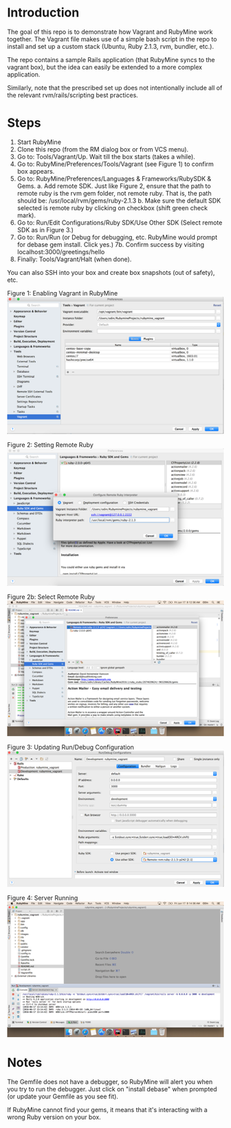 Introduction
============

The goal of this repo is to demonstrate how Vagrant and RubyMine work together. 
The Vagrant file makes use of a simple bash script in the repo to install and set up a custom stack (Ubuntu, Ruby 2.1.3, rvm, bundler, etc.). 

The repo contains a sample Rails application (that RubyMine syncs to the vagrant box), but the idea can easily be extended to
a more complex application.

Similarly, note that the prescribed set up does not intentionally include 
all of the relevant rvm/rails/scripting best practices. 

Steps
======
1. Start RubyMine
2. Clone this repo (from the RM dialog box or from VCS menu).
3. Go to: Tools/Vagrant/Up. Wait till the box starts (takes a while).
4. Go to: RubyMine/Preferences/Tools/Vagrant (see Figure 1) to confirm box appears.
5. Go to: RubyMine/Preferences/Languages & Frameworks/RubySDK & Gems. 
a. Add remote SDK.
   Just like Figure 2, ensure that the path to remote ruby is the rvm gem folder, not remote ruby. That is, the path should be: /usr/local/rvm/gems/ruby-2.1.3
b. Make sure the default SDK selected is remote ruby by clicking on checkbox (shift green check mark).
6. Go to: Run/Edit Configurations/Ruby SDK/Use Other SDK (Select remote SDK as in Figure 3.)
7. Go to: Run/Run (or Debug for debugging, etc. RubyMine would prompt for debase gem install. Click yes.)
7b. Confirm success by visiting localhost:3000/greetings/hello
8. Finally: Tools/Vagrant/Halt (when done).

You can also SSH into your box and create box snapshots (out of safety), etc.

Figure 1: Enabling Vagrant in RubyMine
![Vagrant](images/vagrant.png)

Figure 2: Setting Remote Ruby
![Set Ruby Path](images/configure_remote_ruby_interpreter.png)

Figure 2b: Select Remote Ruby
![Set Ruby Path](images/green_checkmark.png)

Figure 3: Updating Run/Debug Configuration
![Edit Configurations](images/edit_configuration.png)

Figure 4: Server Running
![Edit Configurations](images/running.png)


Notes
=====
The Gemfile does not have a debugger, so RubyMine will alert you when
you try to run the debugger. Just click on "install debase" when prompted (or update your Gemfile as you see fit).

If RubyMine cannot find your gems, it means that it's interacting with a wrong Ruby version on your box.